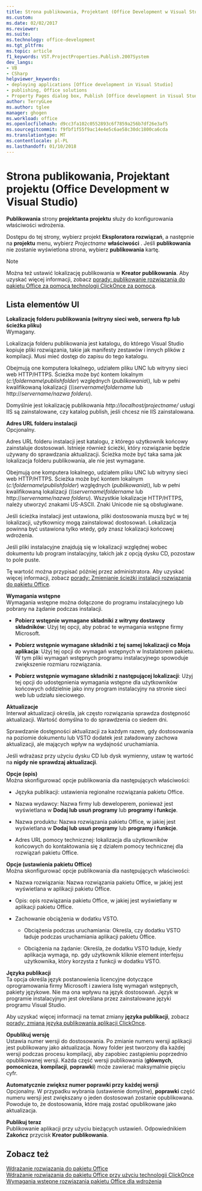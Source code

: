 ```yaml
---
title: Strona publikowania, Projektant (Office Development w Visual Studio) projektu | Dokumentacja firmy Microsoft
ms.custom: 
ms.date: 02/02/2017
ms.reviewer: 
ms.suite: 
ms.technology: office-development
ms.tgt_pltfrm: 
ms.topic: article
f1_keywords: VST.ProjectProperties.Publish.2007System
dev_langs:
- VB
- CSharp
helpviewer_keywords:
- deploying applications [Office development in Visual Studio]
- publishing, Office solutions
- Property Pages dialog box, Publish [Office development in Visual Studio]
author: TerryGLee
ms.author: tglee
manager: ghogen
ms.workload: office
ms.openlocfilehash: d9cc3fa102c0552893c6f7859a256b7df26e3af5
ms.sourcegitcommit: f9fbf1f55f9ac14e4e5c6ae58c30dc1800ca6cda
ms.translationtype: MT
ms.contentlocale: pl-PL
ms.lasthandoff: 01/10/2018
---
```

# <a name="publish-page-project-designer-office-development-in-visual-studio"></a>Strona publikowania, Projektant projektu (Office Development w Visual Studio)
  **Publikowania** strony **projektanta projektu** służy do konfigurowania właściwości wdrożenia.  
  
 Dostępu do tej strony, wybierz projekt **Eksploratora rozwiązań**, a następnie na **projektu** menu, wybierz *Projectname* **właściwości** . Jeśli **publikowania** nie zostanie wyświetlona strona, wybierz **publikowania** kartę.  
  
> [!NOTE]  
>  Można też ustawić lokalizację publikowania w **Kreator publikowania**. Aby uzyskać więcej informacji, zobacz [porady: publikowanie rozwiązania do pakietu Office za pomocą technologii ClickOnce za pomocą](http://msdn.microsoft.com/en-us/2b6c247e-bc04-4ce4-bb64-c4e79bb3d5b8).  
  
## <a name="uielement-list"></a>Lista elementów UI  
 **Lokalizację folderu publikowania (witryny sieci web, serwera ftp lub ścieżka pliku)**  
 Wymagany.  
  
 Lokalizacja folderu publikowania jest katalogu, do którego Visual Studio kopiuje pliki rozwiązania, takie jak manifesty zestawów i innych plików z kompilacji. Musi mieć dostęp do zapisu do tego katalogu.  
  
 Obejmują one komputera lokalnego, udziałem pliku UNC lub witryny sieci web HTTP/HTTPS. Ścieżka może być kontem lokalnym (*c:\foldername\publishfolder*) względnych (*publikowania\\*), lub w pełni kwalifikowaną lokalizacji (*\\\servername\foldername* lub http://*servername/nazwa folderu*).  
  
 Domyślnie jest lokalizację publikowania *http://localhost/projectname/* usługi IIS są zainstalowane, czy katalog publish\, jeśli chcesz nie IIS zainstalowana.  
  
 **Adres URL folderu instalacji**  
 Opcjonalny.  
  
 Adres URL folderu instalacji jest katalogu, z którego użytkownik końcowy zainstaluje dostosowań. Istnieje również ścieżki, który rozwiązanie będzie używany do sprawdzania aktualizacji. Ścieżka może być taka sama jak lokalizacja folderu publikowania, ale nie jest wymagane.  
  
 Obejmują one komputera lokalnego, udziałem pliku UNC lub witryny sieci web HTTP/HTTPS. Ścieżka może być kontem lokalnym (*c:\foldername\publishfolder*) względnych (*publikowania\\*), lub w pełni kwalifikowaną lokalizacji (*\\\servername\foldername* lub http://*servername/nazwa folderu*). Wszystkie lokalizacje HTTP/HTTPS, należy utworzyć znakami US-ASCII. Znaki Unicode nie są obsługiwane.  
  
 Jeśli ścieżka instalacji jest ustawiona, pliki dostosowania muszą być w tej lokalizacji, użytkownicy mogą zainstalować dostosowań. Lokalizacja powinna być ustawiona tylko wtedy, gdy znasz lokalizacji końcowej wdrożenia.  
  
 Jeśli pliki instalacyjne znajdują się w lokalizacji względnej wobec dokumentu lub program instalacyjny, takich jak z opcją dysku CD, pozostaw to pole puste.  
  
 Tę wartość można przypisać później przez administratora. Aby uzyskać więcej informacji, zobacz [porady: Zmienianie ścieżki instalacji rozwiązania do pakietu Office](http://msdn.microsoft.com/en-us/d0eaa07b-2d72-4902-899f-2f9fb165b8fd).  
  
 **Wymagania wstępne**  
 Wymagania wstępne można dołączone do programu instalacyjnego lub pobrany na żądanie podczas instalacji.  
  
-   **Pobierz wstępnie wymagane składniki z witryny dostawcy składników**: Użyj tej opcji, aby pobrać te wymagania wstępne firmy Microsoft.  
  
-   **Pobierz wstępnie wymagane składniki z tej samej lokalizacji co Moja aplikacja**: Użyj tej opcji do wymagań wstępnych w Instalatorem pakietu. W tym pliki wymagań wstępnych programu instalacyjnego spowoduje zwiększenie rozmiaru rozwiązania.  
  
-   **Pobierz wstępnie wymagane składniki z następującej lokalizacji**: Użyj tej opcji do udostępnienia wymagania wstępne dla użytkowników końcowych oddzielnie jako inny program instalacyjny na stronie sieci web lub udziału sieciowego.  
  
 **Aktualizacje**  
 Interwał aktualizacji określa, jak często rozwiązania sprawdza dostępność aktualizacji. Wartość domyślna to do sprawdzenia co siedem dni.  
  
 Sprawdzanie dostępności aktualizacji za każdym razem, gdy dostosowania na poziomie dokumentu lub VSTO dodatek jest załadowany zachowa aktualizacji, ale mających wpływ na wydajność uruchamiania.  
  
 Jeśli wdrażasz przy użyciu dysku CD lub dysk wymienny, ustaw tę wartość na **nigdy nie sprawdzaj aktualizacji**.  
  
 **Opcje (opis)**  
 Można skonfigurować opcje publikowania dla następujących właściwości:  
  
-   Języka publikacji: ustawienia regionalne rozwiązania pakietu Office.  
  
-   Nazwa wydawcy: Nazwa firmy lub deweloperem, ponieważ jest wyświetlana w **Dodaj lub usuń programy** lub **programy i funkcje**.  
  
-   Nazwa produktu: Nazwa rozwiązania pakietu Office, w jakiej jest wyświetlana w **Dodaj lub usuń programy** lub **programy i funkcje**.  
  
-   Adres URL pomocy technicznej: lokalizacja dla użytkowników końcowych do kontaktowania się z działem pomocy technicznej dla rozwiązań pakietu Office.  
  
 **Opcje (ustawienia pakietu Office)**  
 Można skonfigurować opcje publikowania dla następujących właściwości:  
  
-   Nazwa rozwiązania: Nazwa rozwiązania pakietu Office, w jakiej jest wyświetlana w aplikacji pakietu Office.  
  
-   Opis: opis rozwiązania pakietu Office, w jakiej jest wyświetlany w aplikacji pakietu Office.  
  
-   Zachowanie obciążenia w dodatku VSTO.  
  
    -   Obciążenia podczas uruchamiania: Określa, czy dodatku VSTO ładuje podczas uruchamiania aplikacji pakietu Office.  
  
    -   Obciążenia na żądanie: Określa, że dodatku VSTO ładuje, kiedy aplikacja wymaga, np. gdy użytkownik kliknie element interfejsu użytkownika, który korzysta z funkcji w dodatku VSTO.  
  
 **Języka publikacji**  
 Ta opcja określa język postanowienia licencyjne dotyczące oprogramowania firmy Microsoft i zawiera listę wymagań wstępnych, pakiety językowe. Nie ma ona wpływu na język dostosowań. Język w programie instalacyjnym jest określana przez zainstalowane języki programu Visual Studio.  
  
 Aby uzyskać więcej informacji na temat zmiany **języka publikacji**, zobacz [porady: zmiana języka publikowania aplikacji ClickOnce](/visualstudio/deployment/how-to-change-the-publish-language-for-a-clickonce-application).  
  
 **Opublikuj wersję**  
 Ustawia numer wersji do dostosowania. Po zmianie numeru wersji aplikacji jest publikowany jako aktualizacja. Nowy folder jest tworzony dla każdej wersji podczas procesu kompilacji, aby zapobiec zastąpieniu poprzednio opublikowanej wersji. Każda część wersji publikowania (**głównych**, **pomocnicza**, **kompilacji**, **poprawki**) może zawierać maksymalnie pięciu cyfr.  
  
 **Automatycznie zwiększ numer poprawki przy każdej wersji**  
 Opcjonalny. W przypadku wybrania (ustawienie domyślne), **poprawki** część numeru wersji jest zwiększany o jeden dostosowań zostanie opublikowana. Powoduje to, że dostosowania, które mają zostać opublikowane jako aktualizacja.  
  
 **Publikuj teraz**  
 Publikowanie aplikacji przy użyciu bieżących ustawień. Odpowiednikiem **Zakończ** przycisk **Kreator publikowania**.  
  
## <a name="see-also"></a>Zobacz też  
 [Wdrażanie rozwiązania do pakietu Office](../vsto/deploying-an-office-solution.md)   
 [Wdrażanie rozwiązania do pakietu Office przy użyciu technologii ClickOnce](../vsto/deploying-an-office-solution-by-using-clickonce.md)   
 [Wymagania wstępne rozwiązania pakietu Office dla wdrożenia](http://msdn.microsoft.com/en-us/9f672809-43a3-40a1-9057-397ce3b5126e)  
  
  